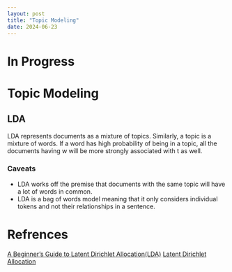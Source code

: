 ```yaml
---
layout: post
title: "Topic Modeling"
date: 2024-06-23
---
```


# In Progress
# Topic Modeling 

## LDA
LDA represents documents as a mixture of topics. Similarly, a topic is a mixture of words. If a word has high probability of being in a topic, all the documents having w will be more strongly associated with t as well.
### Caveats
- LDA works off the premise that documents with the same topic will have a lot of words in common.
- LDA is a bag of words model meaning that it only considers individual tokens and not their relationships in a sentence.

# Refrences
[A Beginner’s Guide to Latent Dirichlet Allocation(LDA)](https://medium.com/@corymaklin/latent-dirichlet-allocation-dfcea0b1fddc)
[Latent Dirichlet Allocation](https://medium.com/@corymaklin/latent-dirichlet-allocation-dfcea0b1fddc)
